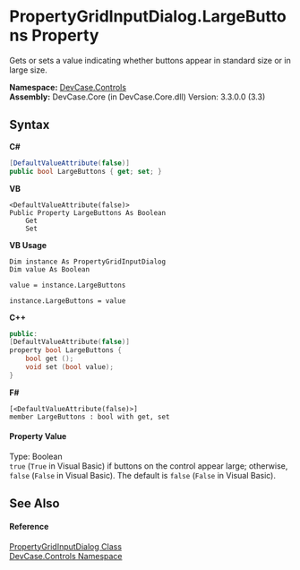 # PropertyGridInputDialog.LargeButtons Property 
 

Gets or sets a value indicating whether buttons appear in standard size or in large size.

**Namespace:**&nbsp;<a href="N_DevCase_Controls">DevCase.Controls</a><br />**Assembly:**&nbsp;DevCase.Core (in DevCase.Core.dll) Version: 3.3.0.0 (3.3)

## Syntax

**C#**<br />
``` C#
[DefaultValueAttribute(false)]
public bool LargeButtons { get; set; }
```

**VB**<br />
``` VB
<DefaultValueAttribute(false)>
Public Property LargeButtons As Boolean
	Get
	Set
```

**VB Usage**<br />
``` VB Usage
Dim instance As PropertyGridInputDialog
Dim value As Boolean

value = instance.LargeButtons

instance.LargeButtons = value
```

**C++**<br />
``` C++
public:
[DefaultValueAttribute(false)]
property bool LargeButtons {
	bool get ();
	void set (bool value);
}
```

**F#**<br />
``` F#
[<DefaultValueAttribute(false)>]
member LargeButtons : bool with get, set

```


#### Property Value
Type: Boolean<br />`true` (`True` in Visual Basic) if buttons on the control appear large; otherwise, `false` (`False` in Visual Basic). The default is `false` (`False` in Visual Basic).

## See Also


#### Reference
<a href="T_DevCase_Controls_PropertyGridInputDialog">PropertyGridInputDialog Class</a><br /><a href="N_DevCase_Controls">DevCase.Controls Namespace</a><br />